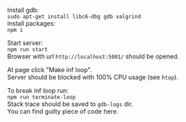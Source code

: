 Install gdb:  
 `sudo apt-get install libc6-dbg gdb valgrind`  
Install packages:  
 `npm i`

Start server:  
 `npm run start`  
Browser with url `http://localhost:5001/` should be opened.  

At page click "Make inf loop".  
Server should be blocked with 100% CPU usage (see `htop`).

To break inf loop run:  
 `npm run terminate-loop`  
Stack trace should be saved to `gdb-logs` dir.  
You can find guilty piece of code here.
